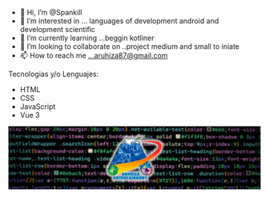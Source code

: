- 👋 Hi, I’m @Spankill
- 👀 I’m interested in ... languages of development android and development scientific 
- 🌱 I’m currently learning ...beggin kotliner
- 💞️ I’m looking to collaborate on ..project medium and small to iniate
- 📫 How to reach me ...aruhiza87@gmail.com

<!---
Spankill/Spankill is a ✨ special ✨ repository because its `README.md` (this file) appears on your GitHub profile.
You can click the Preview link to take a look at your changes.
--->
Tecnologias y/o Lenguajes:
- HTML
- CSS
- JavaScript
- Vue 3

![./images/portada linkedin.png](https://github.com/Spankill/Spankill/blob/main/images/portada%20linkedin.png)
  
